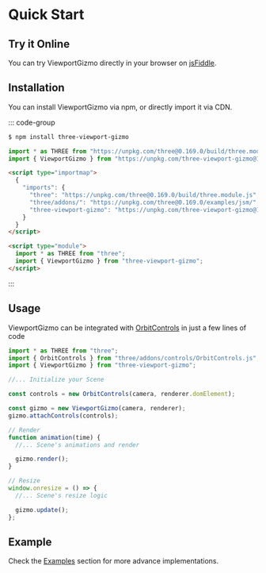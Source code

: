 # Quick Start

## Try it Online

You can try ViewportGizmo directly in your browser on [jsFiddle](https://jsfiddle.net/7wsoj680/).

## Installation

You can install ViewportGizmo via npm, or directly import it via CDN.

::: code-group

```sh [npm]
$ npm install three-viewport-gizmo
```

```javascript [CDN module]
import * as THREE from "https://unpkg.com/three@0.169.0/build/three.module.js";
import { ViewportGizmo } from "https://unpkg.com/three-viewport-gizmo@1.0.3/dist/three-viewport-gizmo.js";
```

```html [CDN importsmap]
<script type="importmap">
  {
    "imports": {
      "three": "https://unpkg.com/three@0.169.0/build/three.module.js",
      "three/addons/": "https://unpkg.com/three@0.169.0/examples/jsm/",
      "three-viewport-gizmo": "https://unpkg.com/three-viewport-gizmo@1.0.3/dist/three-viewport-gizmo.js"
    }
  }
</script>

<script type="module">
  import * as THREE from "three";
  import { ViewportGizmo } from "three-viewport-gizmo";
</script>
```

:::

## Usage

ViewportGizmo can be integrated with [OrbitControls](https://threejs.org/docs/#examples/en/controls/OrbitControls) in just a few lines of code

```js {9,10,16,23}
import * as THREE from "three";
import { OrbitControls } from "three/addons/controls/OrbitControls.js";
import { ViewportGizmo } from "three-viewport-gizmo";

//... Initialize your Scene

const controls = new OrbitControls(camera, renderer.domElement);

const gizmo = new ViewportGizmo(camera, renderer);
gizmo.attachControls(controls);

// Render
function animation(time) {
  //... Scene's animations and render

  gizmo.render();
}

// Resize
window.onresize = () => {
  //... Scene's resize logic

  gizmo.update();
};
```

## Example

Check the [Examples](./examples/orbit-controls) section for more advance implementations.

<IframeContainer url="orbit-controls.html" />
